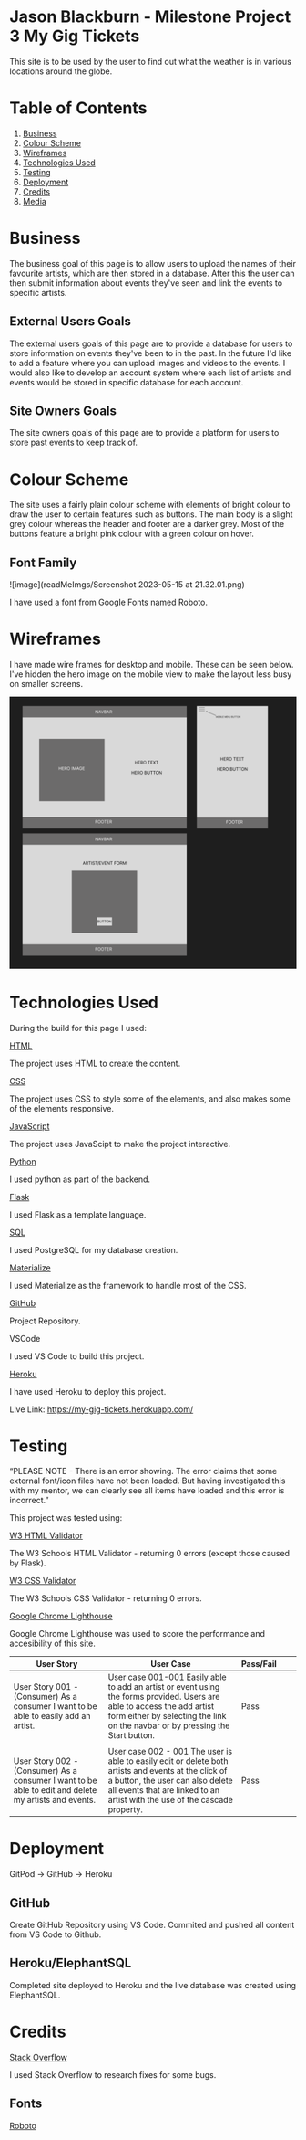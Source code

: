 # Jason Blackburn - Milestone Project 3 My Gig Tickets

This site is to be used by the user to find out what the weather is in various locations around the globe.

# Table of Contents

1. [Business](#business)
2. [Colour Scheme](#color-scheme)
3. [Wireframes](#wireframes)
4. [Technologies Used](#technologies-used)
5. [Testing](#testing)
6. [Deployment](#deployment)
7. [Credits](#credits)
8. [Media](#media)

# Business <a name="business"></a>

The business goal of this page is to allow users to upload the names of their favourite artists, which are then stored in a database. After this the user can then submit information about events they've seen and link the events to specific artists.

## External Users Goals

The external users goals of this page are to provide a database for users to store information on events they've been to in the past. In the future I'd like to add a feature where you can upload images and videos to the events. I would also like to develop an account system where each list of artists and events would be stored in specific database for each account. 

## Site Owners Goals

The site owners goals of this page are to provide a platform for users to store past events to keep track of.

# Colour Scheme <a name="color-scheme"></a>

The site uses a fairly plain colour scheme with elements of bright colour to draw the user to certain features such as buttons. The main body is a slight grey colour whereas the header and footer are a darker grey. Most of the buttons feature a bright pink colour with a green colour on hover. 

## Font Family

![image](readMeImgs/Screenshot 2023-05-15 at 21.32.01.png)

I have used a font from Google Fonts named Roboto.

# Wireframes <a name="wireframes"></a>

I have made wire frames for desktop and mobile. These can be seen below. I've hidden the hero image on the mobile view to make the layout less busy on smaller screens.

![image](<readMeImgs/Screenshot 2023-05-15 at 21.50.26.png>)

# Technologies Used <a name="technologies-used"></a>

During the build for this page I used:

[HTML](https://developer.mozilla.org/en-US/docs/Glossary/HTML5)

The project uses HTML to create the content.

[CSS](https://developer.mozilla.org/en-US/docs/Web/CSS)

The project uses CSS to style some of the elements, and also makes some of the elements responsive.

[JavaScript](https://developer.mozilla.org/en-US/docs/Web/JavaScript)

The project uses JavaScipt to make the project interactive.

[Python](https://developer.mozilla.org/en-US/docs/Glossary/Python)

I used python as part of the backend.

[Flask](https://flask.palletsprojects.com/en/2.3.x/)

I used Flask as a template language.

[SQL](https://www.postgresql.org/)

I used PostgreSQL for my database creation.

[Materialize](https://materializecss.com/)

I used Materialize as the framework to handle most of the CSS.

[GitHub](https://github.com/)

Project Repository.

VSCode

I used VS Code to build this project.

[Heroku](https://heroku.com)

I have used Heroku to deploy this project.

Live Link: https://my-gig-tickets.herokuapp.com/

# Testing <a name="testing"></a>

“PLEASE NOTE - There is an error showing. The error claims that some external font/icon files have not been loaded. But having investigated this with my mentor, we can clearly see all items have loaded and this error is incorrect.”

This project was tested using:

[W3 HTML Validator](https://validator.w3.org/)

The W3 Schools HTML Validator - returning 0 errors (except those caused by Flask).

[W3 CSS Validator](https://jigsaw.w3.org/css-validator/)

The W3 Schools CSS Validator - returning 0 errors.

[Google Chrome Lighthouse](https://developer.chrome.com/docs/lighthouse/overview/)

Google Chrome Lighthouse was used to score the performance and accesibility of this site.

| User Story                                                                                              | User Case                                                                                                                                                      | Pass/Fail |     |     |
| ------------------------------------------------------------------------------------------------------- | -------------------------------------------------------------------------------------------------------------------------------------------------------------- | --------- | --- | --- |
| User Story 001 - (Consumer) As a consumer I want to be able to easily add an artist.    | User case 001-001 Easily able to add an artist or event using the forms provided. Users are able to access the add artist form either by selecting the link on the navbar or by pressing the Start button.                        | Pass      |     |     |
|                                                                                                            |     |     |
| User Story 002 - (Consumer) As a consumer I want to be able to edit and delete my artists and events. | User case 002 - 001 The user is able to easily edit or delete both artists and events at the click of a button, the user can also delete all events that are linked to an artist with the use of the cascade property. | Pass      |     |     |

# Deployment <a name="deployment"></a>

GitPod -> GitHub -> Heroku

## GitHub

Create GitHub Repository using VS Code. Commited and pushed all content from VS Code to Github.

## Heroku/ElephantSQL

Completed site deployed to Heroku and the live database was created using ElephantSQL.

# Credits <a name="credits"></a>

[Stack Overflow](https://stackoverflow.com/)

I used Stack Overflow to research fixes for some bugs.

## Fonts

[Roboto](https://fonts.google.com/specimen/Roboto)